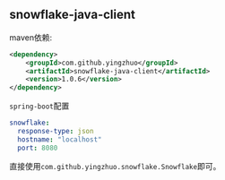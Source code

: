 ## snowflake-java-client

maven依赖:

```xml
<dependency>
    <groupId>com.github.yingzhuo</groupId>
    <artifactId>snowflake-java-client</artifactId>
    <version>1.0.6</version>
</dependency>
```

`spring-boot`配置

```yaml
snowflake:
  response-type: json
  hostname: "localhost"
  port: 8080
```

直接使用`com.github.yingzhuo.snowflake.Snowflake`即可。
